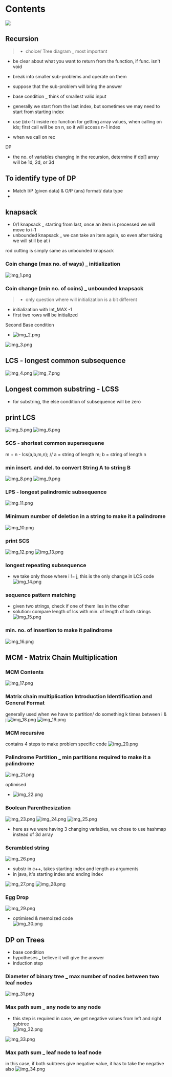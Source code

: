 
# Contents
![](contents.png)

## Recursion

>- choice/ Tree diagram  _ most important
- be clear about what you want to return from the function, if func. isn't void  
- break into smaller sub-problems and operate on them  
- suppose that the sub-problem will bring the answer


- base condition _ think of smallest valid input  
- generally we start from the last index, but sometimes we may need to start from starting index
- use (idx-1) inside rec function for getting array values, when calling on idx; first call will be on n, so it will access n-1 index
- when we call on rec

DP
- the no. of variables changing in the recursion, determine if dp[] array will be 1d, 2d, or 3d

## To identify type of DP

- Match I/P (given data) & O/P (ans) format/ data type
- 

## knapsack

- 0/1 knapsack _ starting from last, once an item is processed we will move to i-1
- unbounded knapsack _ we can take an item again, so even after taking we will still be at i

rod cutting is simply same as unbounded knapsack

### Coin change (max no. of ways) _ initialization
![img_1.png](img_1.png)

### Coin change (min no. of coins) _ unbounded knapsack
> - only question where will initialization is a bit different
- initialization with Int_MAX -1
- first two rows will be initialized  

Second Base condition
- ![img_2.png](img_2.png)

![img_3.png](img_3.png)

## LCS - longest common subsequence
![img_4.png](img_4.png)
![img_7.png](img_7.png)

## Longest common substring - LCSS
- for substring, the else condition of subsequence will be zero

## print LCS
![img_5.png](img_5.png)
![img_6.png](img_6.png)

### SCS -  shortest common supersequene
m + n - lcs(a,b,m,n);   // a = string of length m; b = string of length n

### min insert. and del. to convert String A to string B
![img_8.png](img_8.png)
![img_9.png](img_9.png)

### LPS - longest palindromic subsequence
![img_11.png](img_11.png)

### Minimum number of deletion in a string to make it a palindrome
![img_10.png](img_10.png)

### print SCS
![img_12.png](img_12.png)
![img_13.png](img_13.png)

### longest repeating subsequence
- we take only those where i != j, this is the only change in LCS code
![img_14.png](img_14.png)

### sequence pattern matching
- given two strings, check if one of them lies in the other
- solution: compare length of lcs with min. of length of both strings
![img_15.png](img_15.png)

### min. no. of insertion to make it palindrome
![img_16.png](img_16.png)

## MCM - Matrix Chain Multiplication

### MCM Contents
![img_17.png](img_17.png)

### Matrix chain multiplication Introduction Identification and General Format
generally used when we have to partition/ do something k times between i & j
![img_18.png](img_18.png)
![img_19.png](img_19.png)

### MCM recursive
contains 4 steps to make problem specific code
![img_20.png](img_20.png)

### Palindrome Partition _ min partitions required to make it a palindrome
![img_21.png](img_21.png)

optimised
- ![img_22.png](img_22.png)

### Boolean Parenthesization
![img_23.png](img_23.png)
![img_24.png](img_24.png)
![img_25.png](img_25.png)
- here as we were having 3 changing variables, we chose to use hashmap instead of 3d array 

### Scrambled string
![img_26.png](img_26.png)

- substr in c++, takes starting index and length as arguments
- in java, it's starting index and ending index

![img_27.png](img_27.png)
![img_28.png](img_28.png)

### Egg Drop
![img_29.png](img_29.png)
- optimised & memoized code  
    ![img_30.png](img_30.png)

## DP on Trees
- base condition
- hypotheses _ believe it will give the answer
- induction step

### Diameter of binary tree _ max number of nodes between two leaf nodes
![img_31.png](img_31.png)

### Max path sum _ any node to any node
- this step is required in case, we get negative values from left and right subtree     
![img_32.png](img_32.png)

![img_33.png](img_33.png)

### Max path sum _ leaf node to leaf node
in this case, if both subtrees give negative value, it has to take the negative also 
![img_34.png](img_34.png)
